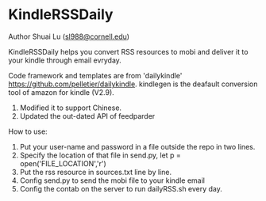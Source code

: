 KindleRSSDaily
===
Author Shuai Lu (sl988@cornell.edu)

KindleRSSDaily helps you convert RSS resources to mobi and deliver it to your kindle through email evryday.


Code framework and templates are from 'dailykindle' https://github.com/pelletier/dailykindle.
kindlegen is the deafault conversion tool of amazon for kindle (V2.9).

1. Modified it to support Chinese.
2. Updated the out-dated API of feedparder


How to use:

1. Put your user-name and password in a file outside the repo in two lines.
2. Specify the location of that file in send.py, let p = open('FILE_LOCATION','r')
3. Put the rss resource in sources.txt line by line.
4. Config send.py to send the mobi file to your kindle email
5. Config the contab on the server to run dailyRSS.sh every day.



